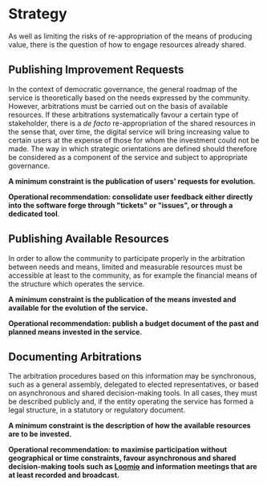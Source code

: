 # Strategy

As well as limiting the risks of re-appropriation of the means of producing value, there is the question of how to engage resources already shared.

## Publishing Improvement Requests <a href="open-requests" id="open-requests"></a>

In the context of democratic governance, the general roadmap of the service is theoretically based on the needs expressed by the community. However, arbitrations must be carried out on the basis of available resources. If these arbitrations systematically favour a certain type of stakeholder, there is a _de facto_ re-appropriation of the shared resources in the sense that, over time, the digital service will bring increasing value to certain users at the expense of those for whom the investment could not be made. The way in which strategic orientations are defined should therefore be considered as a component of the service and subject to appropriate governance.

**A minimum constraint is the publication of users' requests for evolution.**

**Operational recommendation: consolidate user feedback either directly into the software forge through "tickets" or "issues", or through a dedicated tool**.

## Publishing Available Resources <a href="open-means" id="open-means"></a>

In order to allow the community to participate properly in the arbitration between needs and means, limited and measurable resources must be accessible at least to the community, as for example the financial means of the structure which operates the service.

**A minimum constraint is the publication of the means invested and available for the evolution of the service.**

**Operational recommendation: publish a budget document of the past and planned means invested in the service.**

## Documenting Arbitrations <a href="arbitrations" id="arbitrations"></a>

The arbitration procedures based on this information may be synchronous, such as a general assembly, delegated to elected representatives, or based on asynchronous and shared decision-making tools. In all cases, they must be described publicly and, if the entity operating the service has formed a legal structure, in a statutory or regulatory document.

**A minimum constraint is the description of how the available resources are to be invested.**

**Operational recommendation: to maximise participation without geographical or time constraints, favour asynchronous and shared decision-making tools such as **[**Loomio**](https://www.loomio.org)** and information meetings that are at least recorded and broadcast.**
